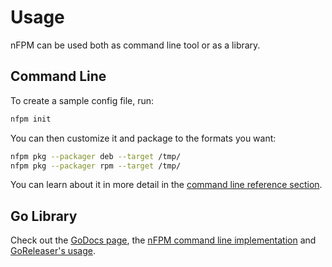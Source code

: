 # Usage

nFPM can be used both as command line tool or as a library.

## Command Line

To create a sample config file, run:

```sh
nfpm init
```

You can then customize it and package to the formats you want:

```sh
nfpm pkg --packager deb --target /tmp/
nfpm pkg --packager rpm --target /tmp/
```

You can learn about it in more detail in the [command line reference section](/cmd/nfpm/).

## Go Library

Check out the [GoDocs page](https://pkg.go.dev/github.com/goreleaser/nfpm/v2?tab=doc),
the [nFPM command line implementation](https://github.com/goreleaser/nfpm/blob/main/cmd/nfpm/main.go)
and [GoReleaser's usage](https://github.com/goreleaser/goreleaser/blob/main/internal/pipe/nfpm/nfpm.go).
